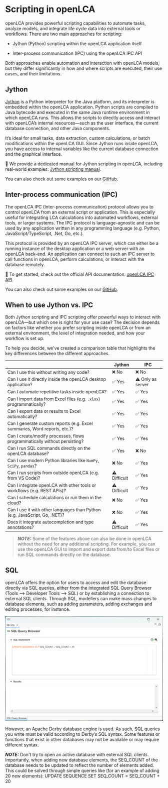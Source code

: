 # Scripting in openLCA

openLCA provides powerful scripting capabilities to automate tasks, analyze models, and integrate
life cycle data into external tools or workflows. There are two main approaches for scripting:

- Jython (Python) scripting within the openLCA application itself

- Inter-process communication (IPC) using the openLCA IPC API

Both approaches enable automation and interaction with openLCA models, but they differ significantly
in how and where scripts are executed, their use cases, and their limitations.

## Jython

[Jython](https://www.jython.org/) is a Python interpreter for the Java platform, and its interpreter
is embedded within the openLCA application. Python scripts are compiled to Java bytecode and
executed in the same Java runtime environment in which openLCA runs. This allows the scripts to
directly access and interact with openLCA’s internal resources—such as the user interface, the
current database connection, and other Java components.

It’s ideal for small tasks, data extraction, custom calculations, or batch modifications within the
openLCA GUI. Since Jython runs inside openLCA, you have access to internal variables like the
current database connection and the graphical interface.

📘 We provide a dedicated manual for Jython scripting in openLCA, including real-world examples:
[Jython scripting manual](https://greendelta.github.io/openLCAJython-manual/).

You can also check out some examples on our
[GitHub](https://github.com/GreenDelta/openlca-python-examples/tree/main/Jython).

## Inter-process communication (IPC)

The openLCA IPC (Inter-process communication) protocol allows you to control openLCA from an
external script or application. This is especially useful for integrating LCA calculations into
automated workflows, external tools, or larger systems. The IPC protocol is language-agnostic and
can be used by any application written in any programming language (e.g. Python,
JavaScript/TypeScript, .Net, Go, etc.).

This protocol is provided by an openLCA IPC server, which can either be a running instance of the
desktop application or a web server with an openLCA back-end. An application can connect to such an
IPC server to call functions in openLCA, perform calculations, or interact with the database
remotely.

📘 To get started, check out the official API documentation:
[openLCA IPC API](https://greendelta.github.io/openLCA-ApiDoc/).

You can also check out some examples on our
[GitHub](https://github.com/GreenDelta/openlca-python-examples/tree/main/Python%20IPC).

## When to use Jython vs. IPC

Both Jython scripting and IPC scripting offer powerful ways to interact with openLCA—but which one
is right for your use case? The decision depends on factors like whether you prefer scripting inside
openLCA or from an external environment, the level of integration needed, and how your workflow is
set up.

To help you decide, we've created a comparison table that highlights the key differences between the
different approaches.

|                                                                            | Jython       | IPC               |
| -------------------------------------------------------------------------- | ------------ | ----------------- |
| Can I use this without writing any code?                                   | ❌ No        | ❌ No             |
| Can I use it directly inside the openLCA desktop application?              | ✅ Yes       | ⚠️ Only as server |
| Can I automate repetitive tasks inside openLCA?                            | ✅ Yes       | ✅ Yes            |
| Can I import data from Excel files (e.g. `.xlsx`) programmatically?        | ✅ Yes       | ✅ Yes            |
| Can I export data or results to Excel automatically?                       | ✅ Yes       | ✅ Yes            |
| Can I generate custom reports (e.g. Excel summaries, Word reports, etc.)?  | ✅ Yes       | ✅ Yes            |
| Can I create/modify processes, flows programmatically without persisting?  | ✅ Yes       | ✅ Yes            |
| Can I run SQL commands directly on the openLCA database?                   | ✅ Yes       | ❌ No             |
| Can I use modern Python libraries like `NumPy`, `SciPy`, `pandas`?         | ❌ No        | ✅ Yes            |
| Can I run scripts from outside openLCA (e.g. from VS Code)?                | ⚠️ Difficult | ✅ Yes            |
| Can I integrate openLCA with other tools or workflows (e.g. REST APIs)?    | ⚠️ Difficult | ✅ Yes            |
| Can I schedule calculations or run them in the cloud?                      | ❌ No        | ✅ Yes            |
| Can I use it with other languages than Python (e.g. JavaScript, Go, .NET)? | ❌ No        | ✅ Yes            |
| Does it integrate autocompletion and type annotations?                     | ⚠️ Difficult | ✅ Yes            |

> **_NOTE:_** Some of the features above can also be done in openLCA without the need for any
> additional scripting. For example, you can use the openLCA GUI to import and export data from/to
> Excel files or run SQL commands directly on the database.

## SQL

openLCA offers the option for users to access and edit the database directly via SQL queries, either from the integrated SQL Query Browser (Tools --> Developer Tools --> SQL) or by establishing a connection to external SQL clients. Through SQL, modellers can make mass changes to database elements, such as adding parameters, adding exchanges and editing processes, for instance. 

![](../media/SQL_browser.png)  

However, an Apache Derby database engine is used. As such, SQL queries you write must be valid according to Derby’s SQL syntax. Some features or functions that exist in other databases may not be available or may require different syntax.


**_NOTE:_** Don't try to open an active database with external SQL clients. Importantly, when adding new database elements, the SEQ_COUNT of the database needs to be updated to reflect the number of elements added. This could be solved through simple queries like (for an example of adding 20 new elements): UPDATE SEQUENCE SET SEQ_COUNT = SEQ_COUNT + 20